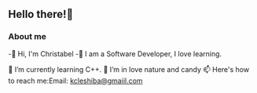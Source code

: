 ## Hello there!👋 
### About me
-👋 Hi, I'm Christabel -👀 I am a Software Developer, I love learning.

🌱 I’m currently learning C++.
💞️ I’m in love nature and candy
📫 Here's how to reach me:Email: kcleshiba@gmaiil.com

<!---
katleschris/katleschris is a ✨ special ✨ repository because its `README.md` (this file) appears on your GitHub profile.
You can click the Preview link to take a look at your changes.
--->
